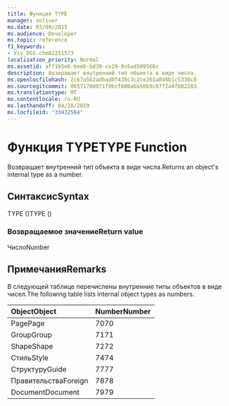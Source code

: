 ```yaml
---
title: Функция TYPE
manager: soliver
ms.date: 03/09/2015
ms.audience: Developer
ms.topic: reference
f1_keywords:
- Vis_DSS.chm82251573
localization_priority: Normal
ms.assetid: aff1b5e6-beeb-bd30-ce29-8c6ad589566c
description: Возвращает внутренний тип объекта в виде числа.
ms.openlocfilehash: 2c67a5b2adbad0f439c3c2ce201a846b1c5338c0
ms.sourcegitcommit: 8657170d071f9bcf680aba50b9c07f2a4fb82283
ms.translationtype: MT
ms.contentlocale: ru-RU
ms.lasthandoff: 04/28/2019
ms.locfileid: "33432564"
---
```

# <a name="type-function"></a><span data-ttu-id="08ce4-103">Функция TYPE</span><span class="sxs-lookup"><span data-stu-id="08ce4-103">TYPE Function</span></span>

<span data-ttu-id="08ce4-104">Возвращает внутренний тип объекта в виде числа.</span><span class="sxs-lookup"><span data-stu-id="08ce4-104">Returns an object's internal type as a number.</span></span> 
  
## <a name="syntax"></a><span data-ttu-id="08ce4-105">Синтаксис</span><span class="sxs-lookup"><span data-stu-id="08ce4-105">Syntax</span></span>

<span data-ttu-id="08ce4-106">TYPE ()</span><span class="sxs-lookup"><span data-stu-id="08ce4-106">TYPE ()</span></span>
  
### <a name="return-value"></a><span data-ttu-id="08ce4-107">Возвращаемое значение</span><span class="sxs-lookup"><span data-stu-id="08ce4-107">Return value</span></span>

<span data-ttu-id="08ce4-108">Число</span><span class="sxs-lookup"><span data-stu-id="08ce4-108">Number</span></span>
  
## <a name="remarks"></a><span data-ttu-id="08ce4-109">Примечания</span><span class="sxs-lookup"><span data-stu-id="08ce4-109">Remarks</span></span>

<span data-ttu-id="08ce4-110">В следующей таблице перечислены внутренние типы объектов в виде чисел.</span><span class="sxs-lookup"><span data-stu-id="08ce4-110">The following table lists internal object types as numbers.</span></span>
  
|<span data-ttu-id="08ce4-111">**Object**</span><span class="sxs-lookup"><span data-stu-id="08ce4-111">**Object**</span></span>|<span data-ttu-id="08ce4-112">**Number**</span><span class="sxs-lookup"><span data-stu-id="08ce4-112">**Number**</span></span>|
|:-----|:-----|
|<span data-ttu-id="08ce4-113">Page</span><span class="sxs-lookup"><span data-stu-id="08ce4-113">Page</span></span>  <br/> |<span data-ttu-id="08ce4-114">70</span><span class="sxs-lookup"><span data-stu-id="08ce4-114">70</span></span>  <br/> |
|<span data-ttu-id="08ce4-115">Group</span><span class="sxs-lookup"><span data-stu-id="08ce4-115">Group</span></span>  <br/> |<span data-ttu-id="08ce4-116">71</span><span class="sxs-lookup"><span data-stu-id="08ce4-116">71</span></span>  <br/> |
|<span data-ttu-id="08ce4-117">Shape</span><span class="sxs-lookup"><span data-stu-id="08ce4-117">Shape</span></span>  <br/> |<span data-ttu-id="08ce4-118">72</span><span class="sxs-lookup"><span data-stu-id="08ce4-118">72</span></span>  <br/> |
|<span data-ttu-id="08ce4-119">Стиль</span><span class="sxs-lookup"><span data-stu-id="08ce4-119">Style</span></span>  <br/> |<span data-ttu-id="08ce4-120">74</span><span class="sxs-lookup"><span data-stu-id="08ce4-120">74</span></span>  <br/> |
|<span data-ttu-id="08ce4-121">Структуру</span><span class="sxs-lookup"><span data-stu-id="08ce4-121">Guide</span></span>  <br/> |<span data-ttu-id="08ce4-122">77</span><span class="sxs-lookup"><span data-stu-id="08ce4-122">77</span></span>  <br/> |
|<span data-ttu-id="08ce4-123">Правительства</span><span class="sxs-lookup"><span data-stu-id="08ce4-123">Foreign</span></span>  <br/> |<span data-ttu-id="08ce4-124">78</span><span class="sxs-lookup"><span data-stu-id="08ce4-124">78</span></span>  <br/> |
|<span data-ttu-id="08ce4-125">Document</span><span class="sxs-lookup"><span data-stu-id="08ce4-125">Document</span></span>  <br/> |<span data-ttu-id="08ce4-126">79</span><span class="sxs-lookup"><span data-stu-id="08ce4-126">79</span></span>  <br/> |
   

